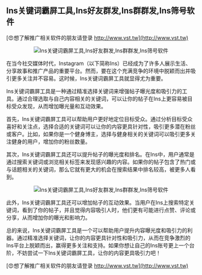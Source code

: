 ## **Ins关键词霸屏工具,Ins好友群发,Ins群群发,Ins筛号软件**

[😍想了解推广相关软件的朋友请登录 http://www.vst.tw](http://www.vst.tw)

 <center><img src="https://vst.tw/MP4/tuiguang/png/1.png" alt="Ins关键词霸屏工具,Ins好友群发,Ins群群发,Ins筛号软件"></center>

在当今社交媒体时代，Instagram（以下简称Ins）已经成为了许多人展示生活、分享故事和推广产品的重要平台。然而，要在这个充满竞争的环境中脱颖而出并吸引更多关注并不容易。这时候，Ins关键词霸屏工具就显得尤为重要。

Ins关键词霸屏工具是一种通过精准选择关键词来增强帖子曝光度和吸引力的工具。通过合理选取与自己内容相关的关键词，可以让你的帖子在Ins上更容易被目标受众发现，从而增加曝光量和互动效果。

首先，Ins关键词霸屏工具可以帮助用户更好地定位目标受众。通过分析目标受众喜好和关注点，选择合适的关键词可以让你的内容更具针对性，吸引更多潜在粉丝或客户。比如，如果你是一个健身博主，选择与健身相关的关键词可以吸引更多关注健身的用户，增加你的粉丝数量。

其次，Ins关键词霸屏工具还可以提升帖子的曝光度和排名。在Ins中，用户通常是通过搜索关键词或浏览相关标签来发现感兴趣的内容。如果你的帖子包含了热门或与话题相关的关键词，那么它就有更大的机会在搜索结果中排名较高，被更多人看到。

 <center><img src="https://vst.tw/MP4/tuiguang/png/2.png" alt="Ins关键词霸屏工具,Ins好友群发,Ins群群发,Ins筛号软件"></center>

此外，Ins关键词霸屏工具还可以增加帖子的互动效果。当用户在Ins上搜索特定关键词，看到了你的帖子，并且觉得内容吸引人时，他们更有可能进行点赞、评论或分享，从而增加你的曝光和影响力。

总的来说，Ins关键词霸屏工具是一个可以帮助用户提升内容曝光度和吸引力的利器。通过精准选择关键词，让你的内容更具针对性和吸引力，从而在竞争激烈的Ins平台上脱颖而出，赢得更多关注和支持。如果你想让自己的Ins账号更上一个台阶，不妨尝试一下Ins关键词霸屏工具，让你的内容更具吸引力吧！

[😍想了解推广相关软件的朋友请登录 http://www.vst.tw](http://www.vst.tw)



